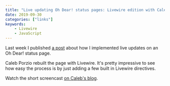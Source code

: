 ```yaml
---
title: "Live updating Oh Dear! status pages: Livewire edition with Caleb Porzio"
date: 2019-09-30
categories: ["links"]
keywords:
    - Livewire
    - JavaScript
---
```


Last week I published [a post](https://sebastiandedeyne.com/live-updating-oh-dear-status-pages/) about how I implemented live updates on an Oh Dear! status page.

Caleb Porzio rebuilt the page with Livewire. It's pretty impressive to see how easy the process is by just adding a few built in Livewire directives.

Watch the short screencast [on Caleb's blog](https://calebporzio.com/live-updating-status-page-with-livewire/).
